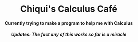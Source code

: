 <h1 align="center">Chiqui's Calculus Café</h1>
<h4 align="center"> Currently trying to make a program to help me with Calculus</h4>

<h5 align="center">Updates: The fact any of this works so far is a miracle</h5>